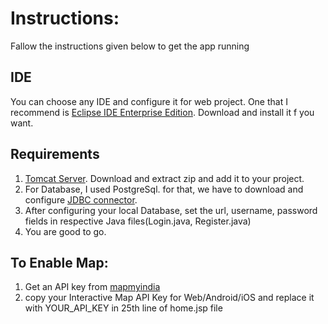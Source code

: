 # Instructions:
Fallow the instructions given below to get the app running

## IDE
You can choose any IDE and configure it for web project. One that I recommend is [Eclipse IDE Enterprise Edition](https://www.eclipse.org/downloads/packages/release/kepler/sr2/eclipse-ide-java-ee-developers). Download and install it f you want.
## Requirements
1. [Tomcat Server](https://tomcat.apache.org/download-80.cgi). Download and extract zip and add it to your project.
2. For Database, I used PostgreSql. for that, we have to download and configure [JDBC connector](https://jdbc.postgresql.org/download.html).
3. After configuring your local Database, set the url, username, password fields in respective Java files(Login.java, Register.java)
4. You are good to go.
## To Enable Map:
1. Get an API key from [mapmyindia](https://www.mapmyindia.com/api/dashboard)
2. copy your Interactive Map API Key for Web/Android/iOS and replace it with YOUR_API_KEY in 25th line of home.jsp file
